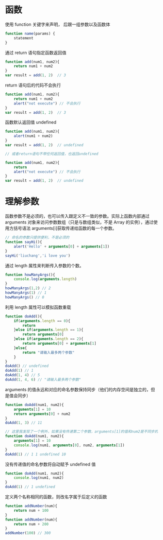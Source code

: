 # 函数

使用 function 关键字来声明， 后跟一组参数以及函数体

```JavaScript
function name(params) {
    statement
}
```

通过 return 语句指定函数返回值

```JavaScript
function add(num1, num2){
    return num1 + num2
}
var result = add(1, 2)  // 3
```

return 语句后的代码不会执行

```JavaScript
function add(num1, num2){
    return num1 + num2
    alert("not execute") // 不会执行
}
var result = add(1, 2)  // 3
```

函数默认返回值 undefined

```JavaScript
function add(num1, num2){
    alert(num1 + num2)
}
var result = add(1, 2)  // undefined

// 或者return语句不带任何返回值，也返回undefined

function add(num1, num2){
    return
    alert("not execute") // 不会执行
}
var result = add(1, 2)  // undefined
```

# 理解参数

函数参数不是必须的，也可以传入跟定义不一致的参数。实际上函数内部通过 arguments 对象来访问参数数组（只是与数组类似，不是 Array 的实例），通过使用方括号语法 arguments[i]获取传递给函数的每一个参数。

```JavaScript
// 命名的参数只提供便利，不是必须的
function sayHi(){
    alert('Hello' + arguments[0] + arguments[1])
}
sayHi('liuchang','i love you')
```

通过 length 属性来判断传入参数的个数。

```JavaScript
function howManyArgs(){
    console.log(arguments.length)
}
howManyArgs(1,2) // 2
howManyArgs(1) // 1
howManyArgs() // 0
```

利用 length 属性可以模拟函数重载

```JavaScript
function doAdd(){
    if(arguments.length == 0){
        return
    }else if(arguments.length == 1){
        return arguments[0]
    }else if(arguments.length == 2){
        return arguments[0] + arguments[1]
    }else{
        return "请输入最多两个参数"
    }
}
doAdd() // undefined
doAdd(1) // 1
doAdd(1, 4) // 5
doAdd(1, 4, 6) // "请输入最多两个参数"
```

arguments 的值永远和对应的命名参数保持同步（他们的内存空间是独立的，但是值会同步）

```JavaScript
function doAdd(num1, num2){
    arguments[1] = 10
    return arguments[0] + num2
}
doAdd(1, 3) // 11

// 这里我发现了一个例外，如果没有传递第二个参数，arguments[1]的值和num2是不同步的。
function doAdd(num1, num2){
    arguments[1] = 10
    console.log(num1, arguments[0], num2, arguments[1])
}
doAdd(1) // 1 1 undefined 10
```

没有传递值的命名参数将自动赋予 undefined 值

```JavaScript
function doAdd(num1, num2){
    console.log(num1, num2)
}
doAdd(1) // 1 undefined
```

定义两个名称相同的函数，则改名字属于后定义的函数

```JavaScript
function addNumber(num){
    return num + 100
}
function addNumber(num){
    return num + 200
}
addNumber(100) // 300
```
